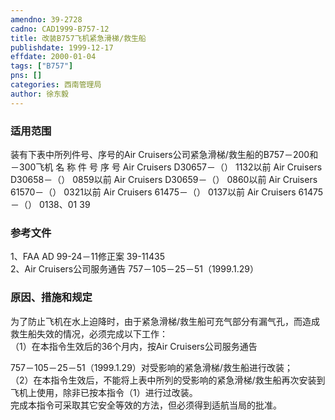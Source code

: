 ```yaml
---
amendno: 39-2728  
cadno: CAD1999-B757-12  
title: 改装B757飞机紧急滑梯/救生船  
publishdate: 1999-12-17  
effdate: 2000-01-04  
tags: ["B757"]  
pns: []  
categories: 西南管理局  
author: 徐东毅  
---
```

  
### 适用范围  
装有下表中所列件号、序号的Air Cruisers公司紧急滑梯/救生船的B757－200和－300飞机
名  称  件  号  序  号
Air Cruisers    D30657－（）   1132以前
Air Cruisers    D30658－（）   0859以前
Air Cruisers    D30659－（）   0860以前
Air Cruisers    61570－（）    0321以前
Air Cruisers    61475－（）    0137以前
Air Cruisers    61475－（）    0138、01 39  
  
<!--more-->  
### 参考文件  
1、FAA AD 99-24－11修正案 39-11435  
2、Air Cruisers公司服务通告 757－105－25－51（1999.1.29）  
  
### 原因、措施和规定  
为了防止飞机在水上迫降时，由于紧急滑梯/救生船可充气部分有漏气孔，而造成救生船失效的情况，必须完成以下工作：  
（1）在本指令生效后的36个月内，按Air Cruisers公司服务通告  
  
757－105－25－51（1999.1.29）对受影响的紧急滑梯/救生船进行改装；  
（2）在本指令生效后，不能将上表中所列的受影响的紧急滑梯/救生船再次安装到飞机上使用，除非已按本指令（1）进行过改装。  
完成本指令可采取其它安全等效的方法，但必须得到适航当局的批准。  
